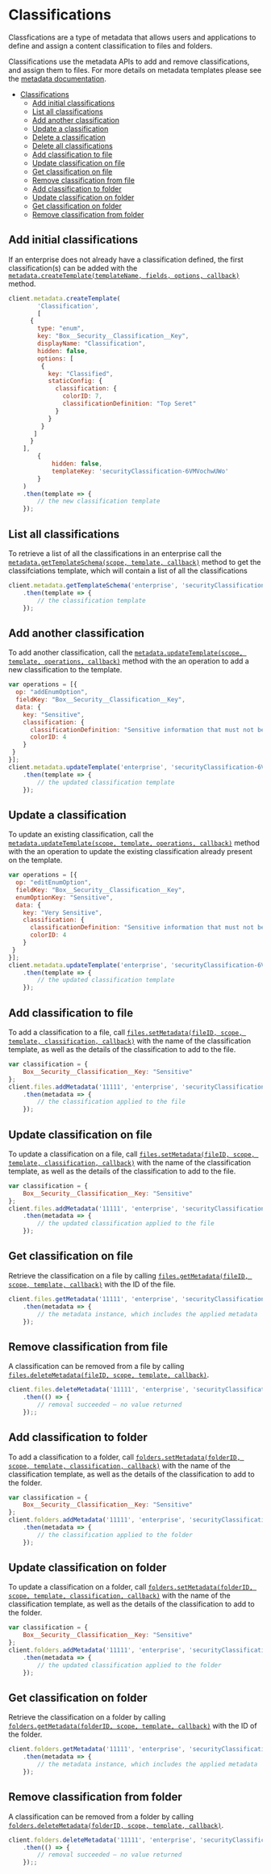 Classifications
===============

Classfications are a type of metadata that allows users and applications 
to define and assign a content classification to files and folders.

Classifications use the metadata APIs to add and remove classifications, and
assign them to files. For more details on metadata templates please see the
[metadata documentation](./metadata.md).
<!-- START doctoc generated TOC please keep comment here to allow auto update -->
<!-- DON'T EDIT THIS SECTION, INSTEAD RE-RUN doctoc TO UPDATE -->


- [Classifications](#classifications)
	- [Add initial classifications](#add-initial-classifications)
	- [List all classifications](#list-all-classifications)
	- [Add another classification](#add-another-classification)
	- [Update a classification](#update-a-classification)
	- [Delete a classification](#delete-a-classification)
	- [Delete all classifications](#delete-all-classifications)
	- [Add classification to file](#add-classification-to-file)
	- [Update classification on file](#update-classification-on-file)
	- [Get classification on file](#get-classification-on-file)
	- [Remove classification from file](#remove-classification-from-file)
	- [Add classification to folder](#add-classification-to-folder)
	- [Update classification on folder](#update-classification-on-folder)
	- [Get classification on folder](#get-classification-on-folder)
	- [Remove classification from folder](#remove-classification-from-folder)

<!-- END doctoc generated TOC please keep comment here to allow auto update -->

Add initial classifications
---------------------------

If an enterprise does not already have a classification defined, the first classification(s)
can be added with the
[`metadata.createTemplate(templateName, fields, options, callback)`](http://opensource.box.com/box-node-sdk/jsdoc/Metadata.html#createTemplate)
method.

<!-- sample post_metadata_templates_schema classifications -->
```js
client.metadata.createTemplate(
		'Classification',
		[
      {
        type: "enum",
        key: "Box__Security__Classification__Key",
        displayName: "Classification",
        hidden: false,
        options: [
         {
           key: "Classified",
           staticConfig: {
             classification: {
               colorID: 7,
               classificationDefinition: "Top Seret"
             }
           }
         }
       ]
      }
    ],
		{
			hidden: false,
			templateKey: 'securityClassification-6VMVochwUWo'
		}
	)
	.then(template => {
		// the new classification template
	});
```

List all classifications
------------------------

To retrieve a list of all the classifications in an enterprise call the
[`metadata.getTemplateSchema(scope, template, callback)`](http://opensource.box.com/box-node-sdk/jsdoc/Metadata.html#getTemplateSchema)
method to get the classifciations template, which will contain a list of all the 
classifications

<!-- sample get_metadata_templates_enterprise_securityClassification-6VMVochwUWo_schema -->
```js
client.metadata.getTemplateSchema('enterprise', 'securityClassification-6VMVochwUWo')
	.then(template => {
		// the classification template
	});
```

Add another classification
--------------------------

To add another classification, call the
[`metadata.updateTemplate(scope, template, operations, callback)`](http://opensource.box.com/box-node-sdk/jsdoc/Metadata.html#updateTemplate)
method with the an operation to add a new classification to the template. 

<!-- sample put_metadata_templates_enterprise_securityClassification-6VMVochwUWo_schema add -->
```js
var operations = [{
  op: "addEnumOption",
  fieldKey: "Box__Security__Classification__Key",
  data: {
    key: "Sensitive",
    classification: {
      classificationDefinition: "Sensitive information that must not be shared.",
      colorID: 4
    }
 }
}];
client.metadata.updateTemplate('enterprise', 'securityClassification-6VMVochwUWo', operations)
	.then(template => {
		// the updated classification template
	});
```

Update a classification
-----------------------

To update an existing classification, call the
[`metadata.updateTemplate(scope, template, operations, callback)`](http://opensource.box.com/box-node-sdk/jsdoc/Metadata.html#updateTemplate)
method with the an operation to update the existing classification already present on the template. 

<!-- sample put_metadata_templates_enterprise_securityClassification-6VMVochwUWo_schema update -->
```js
var operations = [{
  op: "editEnumOption",
  fieldKey: "Box__Security__Classification__Key",
  enumOptionKey: "Sensitive",
  data: {
    key: "Very Sensitive",
    classification: {
      classificationDefinition: "Sensitive information that must not be shared.",
      colorID: 4
    }
 }
}];
client.metadata.updateTemplate('enterprise', 'securityClassification-6VMVochwUWo', operations)
	.then(template => {
		// the updated classification template
	});
```

Add classification to file
--------------------------

To add a classification to a file, call 
[`files.setMetadata(fileID, scope, template, classification, callback)`][set-metadata]
with the name of the classification template, as well as the details of the classification
to add to the file.

<!-- sample post_files_id_metadata_enterprise_securityClassification-6VMVochwUWo -->
```js
var classification = {
	Box__Security__Classification__Key: "Sensitive"
};
client.files.addMetadata('11111', 'enterprise', 'securityClassification-6VMVochwUWo', classification)
	.then(metadata => {
		// the classification applied to the file
	});
```

[set-metadata]: http://opensource.box.com/box-node-sdk/jsdoc/Files.html#setMetadata

Update classification on file
-----------------------------

To update a classification on a file, call 
[`files.setMetadata(fileID, scope, template, classification, callback)`][update-metadata]
with the name of the classification template, as well as the details of the classification
to add to the file.

<!-- sample put_files_id_metadata_enterprise_securityClassification-6VMVochwUWo -->
```js
var classification = {
	Box__Security__Classification__Key: "Sensitive"
};
client.files.addMetadata('11111', 'enterprise', 'securityClassification-6VMVochwUWo', classification)
	.then(metadata => {
		// the updated classification applied to the file
	});
```

[update-metadata]: http://opensource.box.com/box-node-sdk/jsdoc/Files.html#updateMetadata

Get classification on file
--------------------------

Retrieve the classification on a file by calling
[`files.getMetadata(fileID, scope, template, callback)`](http://opensource.box.com/box-node-sdk/jsdoc/Files.html#getMetadata)
with the ID of the file.

<!-- sample get_files_id_metadata_enterprise_securityClassification-6VMVochwUWo -->
```js
client.files.getMetadata('11111', 'enterprise', 'securityClassification-6VMVochwUWo')
	.then(metadata => {
		// the metadata instance, which includes the applied metadata
	});
```

Remove classification from file
-------------------------------

A classification can be removed from a file by calling
[`files.deleteMetadata(fileID, scope, template, callback)`](http://opensource.box.com/box-node-sdk/jsdoc/Files.html#deleteMetadata).

<!-- sample delete_files_id_metadata_enterprise_securityClassification-6VMVochwUWo -->
```js
client.files.deleteMetadata('11111', 'enterprise', 'securityClassification-6VMVochwUWo')
	.then(() => {
		// removal succeeded — no value returned
	});;
```



Add classification to folder
----------------------------

To add a classification to a folder, call 
[`folders.setMetadata(folderID, scope, template, classification, callback)`][set-metadata]
with the name of the classification template, as well as the details of the classification
to add to the folder.

<!-- sample post_folders_id_metadata_enterprise_securityClassification-6VMVochwUWo -->
```js
var classification = {
	Box__Security__Classification__Key: "Sensitive"
};
client.folders.addMetadata('11111', 'enterprise', 'securityClassification-6VMVochwUWo', classification)
	.then(metadata => {
		// the classification applied to the folder
	});
```

[set-metadata]: http://opensource.box.com/box-node-sdk/jsdoc/Folders.html#setMetadata

Update classification on folder
-------------------------------

To update a classification on a folder, call 
[`folders.setMetadata(folderID, scope, template, classification, callback)`][update-metadata]
with the name of the classification template, as well as the details of the classification
to add to the folder.

<!-- sample put_folders_id_metadata_enterprise_securityClassification-6VMVochwUWo -->
```js
var classification = {
	Box__Security__Classification__Key: "Sensitive"
};
client.folders.addMetadata('11111', 'enterprise', 'securityClassification-6VMVochwUWo', classification)
	.then(metadata => {
		// the updated classification applied to the folder
	});
```

[update-metadata]: http://opensource.box.com/box-node-sdk/jsdoc/Folders.html#updateMetadata

Get classification on folder
----------------------------

Retrieve the classification on a folder by calling
[`folders.getMetadata(folderID, scope, template, callback)`](http://opensource.box.com/box-node-sdk/jsdoc/Folders.html#getMetadata)
with the ID of the folder.

<!-- sample get_folders_id_metadata_enterprise_securityClassification-6VMVochwUWo -->
```js
client.folders.getMetadata('11111', 'enterprise', 'securityClassification-6VMVochwUWo')
	.then(metadata => {
		// the metadata instance, which includes the applied metadata
	});
```

Remove classification from folder
---------------------------------

A classification can be removed from a folder by calling
[`folders.deleteMetadata(folderID, scope, template, callback)`](http://opensource.box.com/box-node-sdk/jsdoc/Folders.html#deleteMetadata).

<!-- sample delete_folders_id_metadata_enterprise_securityClassification-6VMVochwUWo -->
```js
client.folders.deleteMetadata('11111', 'enterprise', 'securityClassification-6VMVochwUWo')
	.then(() => {
		// removal succeeded — no value returned
	});;
```